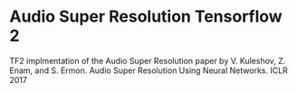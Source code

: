 # Audio Super Resolution Tensorflow 2

TF2 implmentation of the Audio Super Resolution paper by V. Kuleshov, Z. Enam, and S. Ermon. Audio Super Resolution Using Neural Networks. ICLR 2017 
